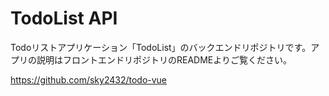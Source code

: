 # TodoList API

Todoリストアプリケーション「TodoList」のバックエンドリポジトリです。アプリの説明はフロントエンドリポジトリのREADMEよりご覧ください。

https://github.com/sky2432/todo-vue